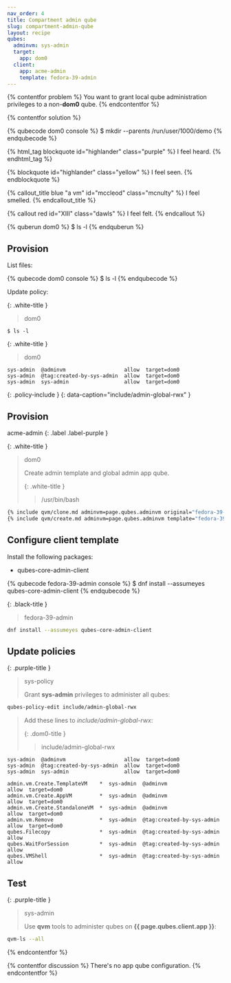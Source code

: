 ```yaml
---
nav_order: 4
title: Compartment admin qube
slug: compartment-admin-qube
layout: recipe
qubes:
  adminvm: sys-admin
  target:
    app: dom0
  client:
    app: acme-admin
    template: fedora-39-admin
---
```


{% contentfor problem %}
You want to grant local qube administration privileges to a non-**dom0** qube.
{% endcontentfor %}

{% contentfor solution %}

{% qubecode dom0 console %}
$ mkdir --parents /run/user/1000/demo
{% endqubecode %}

{% html_tag blockquote id="highlander" class="purple" %}
I feel heard.
{% endhtml_tag %}

{% blockquote id="highlander" class="yellow" %}
I feel seen.
{% endblockquote %}

{% callout_title blue "a vm" id="mccleod" class="mcnulty" %}
I feel smelled.
{% endcallout_title %}

{% callout red id="XIII" class="dawls" %}
I feel felt.
{% endcallout %}

{% quberun dom0 %}
$ ls -l
{% endquberun %}

## Provision

List files:

{% qubecode dom0 console %}
$ ls -l
{% endqubecode %}

Update policy:

{: .white-title }
> dom0
```console
$ ls -l
```

{: .white-title }
> dom0
```
sys-admin  @adminvm                   allow  target=dom0
sys-admin  @tag:created-by-sys-admin  allow  target=dom0
sys-admin  sys-admin                  allow  target=dom0
```
{: .policy-include }
{: data-caption="include/admin-global-rwx" }



## Provision
acme-admin
{: .label .label-purple }

{: .white-title }
> dom0
> 
> Create admin template and global admin app qube.
> 
> {: .white-title }
>> /usr/bin/bash
```bash
{% include qvm/clone.md adminvm=page.qubes.adminvm original="fedora-39-xfce" clone=page.qubes.client.template -%}
{% include qvm/create.md adminvm=page.qubes.adminvm template="fedora-39-admin" label="purple" class="AppVM" qube=page.qubes.client.template -%}
```

## Configure client template

Install the following packages:

- qubes-core-admin-client

{% qubecode fedora-39-admin console %}
$ dnf install --assumeyes qubes-core-admin-client
{% endqubecode %}

{: .black-title }
> fedora-39-admin
> 
```bash
dnf install --assumeyes qubes-core-admin-client
```

## Update policies

{: .purple-title }
> sys-policy
> 
> Grant **sys-admin** privileges to administer all qubes:
```bash
qubes-policy-edit include/admin-global-rwx
```
> Add these lines to _include/admin-global-rwx_:
> 
> {: .dom0-title }
>> include/admin-global-rwx
>>
```
sys-admin  @adminvm                   allow  target=dom0
sys-admin  @tag:created-by-sys-admin  allow  target=dom0
sys-admin  sys-admin                  allow  target=dom0
```
> 
    admin.vm.Create.TemplateVM    *  sys-admin  @adminvm                   allow  target=dom0
    admin.vm.Create.AppVM         *  sys-admin  @adminvm                   allow  target=dom0
    admin.vm.Create.StandaloneVM  *  sys-admin  @adminvm                   allow  target=dom0
    admin.vm.Remove               *  sys-admin  @tag:created-by-sys-admin  allow  target=dom0
    qubes.Filecopy                *  sys-admin  @tag:created-by-sys-admin  allow
    qubes.WaitForSession          *  sys-admin  @tag:created-by-sys-admin  allow
    qubes.VMShell                 *  sys-admin  @tag:created-by-sys-admin  allow

## Test

{: .purple-title }
> sys-admin
> 
> Use **qvm** tools to administer qubes on **{{ page.qubes.client.app }}**:
```bash
qvm-ls --all
```
{% endcontentfor %}

{% contentfor discussion %}
There's no app qube configuration.
{% endcontentfor %}
